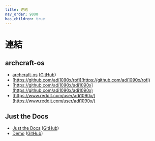 ```yaml
---
title: 連結
nav_order: 9000
has_children: true
---
```


# 連結


## archcraft-os

* [archcraft-os](https://archcraft-os.github.io/) ([GitHub](https://github.com/archcraft-os))
* [https://github.com/adi1090x/rofi](https://github.com/adi1090x/rofi)
* [https://github.com/adi1090x/adi1090x](https://github.com/adi1090x/adi1090x)
* [https://www.reddit.com/user/adi1090x/](https://www.reddit.com/user/adi1090x/)


## Just the Docs

* [Just the Docs](https://pmarsceill.github.io/just-the-docs/) ([GitHub](https://github.com/pmarsceill/just-the-docs))
* [Demo](https://pmarsceill.github.io/jtd-remote/) ([GitHub](https://github.com/pmarsceill/jtd-remote))
